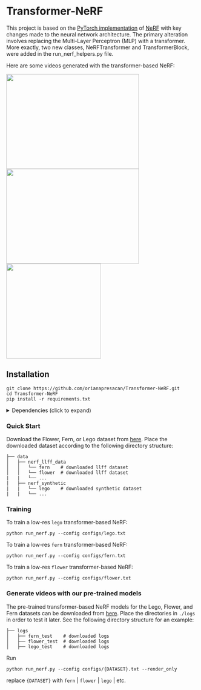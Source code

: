 # Transformer-NeRF

This project is based on the [PyTorch implementation](https://github.com/yenchenlin/nerf-pytorch) of [NeRF](http://www.matthewtancik.com/nerf) with key changes made to the neural network architecture. The primary alteration involves replacing the Multi-Layer Perceptron (MLP) with a transformer. More exactly, two new classes, NeRFTransformer and TransformerBlock, were added in the run_nerf_helpers.py file.

Here are some videos generated with the transformer-based NeRF:

<img src="https://drive.google.com/uc?export=download&id=1g9T9gB0Sg4DGRI6XwPCKgXD977cTODIk" width="350" height="250"/>
<img src="https://drive.google.com/uc?export=download&id=1rt1IGQP1cHjqMincggHzLyOOeXAF8qFl" width="350" height="250"/>
<img src="https://drive.google.com/uc?export=download&id=1r51B7FvVX7Jb8W2j6nS_DnDvav3kyEPb" width="250" height="250"/>

## Installation

```
git clone https://github.com/orianapresacan/Transformer-NeRF.git
cd Transformer-NeRF
pip install -r requirements.txt
```

<details>
  <summary> Dependencies (click to expand) </summary>
  
  ## Dependencies
  - PyTorch 1.4
  - matplotlib
  - numpy
  - imageio
  - imageio-ffmpeg
  - configargparse
  
The LLFF data loader requires ImageMagick.

You will also need the [LLFF code](http://github.com/fyusion/llff) (and COLMAP) set up to compute poses if you want to run on your own real data.
  
</details>


### Quick Start

Download the Flower, Fern, or Lego dataset from [here](https://drive.google.com/drive/folders/128yBriW1IG_3NJ5Rp7APSTZsJqdJdfc1). Place the downloaded dataset according to the following directory structure:
```                                                                                           
├── data                                                                                                                                                                                                       
│   ├── nerf_llff_data                                                                                                  
│   │   └── fern    # downloaded llff dataset                                                                                                        
│   │   └── flower  # downloaded llff dataset                                                                                  
|   |   └── ...
|   ├── nerf_synthetic
|   |   └── lego    # downloaded synthetic dataset
|   |   └── ...
```

### Training

To train a low-res `lego` transformer-based NeRF:
```
python run_nerf.py --config configs/lego.txt
```

To train a low-res `fern` transformer-based NeRF:
```
python run_nerf.py --config configs/fern.txt
```

To train a low-res `flower` transformer-based NeRF:
```
python run_nerf.py --config configs/flower.txt
```

### Generate videos with our pre-trained models

The pre-trained transformer-based NeRF models for the Lego, Flower, and Fern datasets can be downloaded from [here](https://drive.google.com/drive/folders/1YDTc_y1C9Iit4nbcsC234R7PvBu85Zgw?usp=sharing). Place the directories in `./logs` in order to test it later. See the following directory structure for an example:

```
├── logs 
│   ├── fern_test    # downloaded logs
│   ├── flower_test  # downloaded logs
│   ├── lego_test    # downloaded logs
```

Run 
```
python run_nerf.py --config configs/{DATASET}.txt --render_only
```

replace `{DATASET}` with `fern` | `flower` | `lego` | etc.
